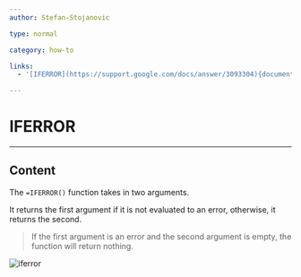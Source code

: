 ```yaml
---
author: Stefan-Stojanovic

type: normal

category: how-to

links:
  - '[IFERROR](https://support.google.com/docs/answer/3093304){documentation}'

---
```


# IFERROR

---
## Content

The `=IFERROR()` function takes in two arguments.

It returns the first argument if it is not evaluated to an error, otherwise, it returns the second.

> If the first argument is an error and the second argument is empty, the function will return nothing.

![iferror](https://img.enkipro.com/0a9a45fcc8d817934b1265f830d0659f.png)